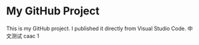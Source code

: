 # My GitHub Project

This is my GitHub project. I published it directly from Visual Studio Code.
中文测试
caac
1